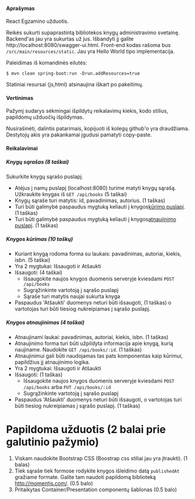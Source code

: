 
#### Aprašymas

React Egzamino užduotis.

Reikės sukurti supaprastintą bibliotekos knygų administravimo svetainę.
Backend'as jau yra sukurtas už jus. Išbandyti jį galite http://localhost:8080/swagger-ui.html.
Front-end kodas rašoma bus `/src/main/resources/static`. Jau yra Hello World tipo implementacija.

Paleidimas iš komandinės eilutės:

```
$ mvn clean spring-boot:run -Drun.addResources=true
```

Statiniai resursai (js,html) atsinaujina iškart po pakeitimų.

#### Vertinimas

Pažymį sudarys sėkmingai išpildytų reikalavimų kiekis, kodo stilius,
papildomų užduočių išpildymas.

Nusirašinėti, dalintis patarimais,
kopijuoti iš kolegų github'o yra draudžiama.
Destytojų akis yra pakankamai įgudusi pamatyti copy-paste.

#### Reikalavimai

##### Knygų sąrašas (8 taškai)

Sukurkite knygų sąrašo puslapį.

- Atėjus į namų puslapį (localhost:8080) turime matyti knygų sąrašą.
Užkraukite knygas iš `GET /api/books` (5 taškai)
- Knygų sąraše turi matytis: id, pavadinimas, autorius. (1 taškas)
- Turi būti galimybė paspaudus mygtuką keliauti į knygos[kūrimo puslapį]((#)knygos-kūrimas). (1 taškas)
- Turi būti galimybė paspaudus mygtuką keliauti į knygos[atnaujinimo puslapį]((#)knygos-atnaujinimas). (1 taškas)

##### Knygos kūrimas (10 taškų)

- Kuriant knygą rodoma forma su laukais: pavadinimas, autoriai, kiekis, isbn. (5 taškai)
- Yra 2 mygtukai: Išsaugoti ir Atšaukti
- Išsaugoti: (4 taškai)
  - Išsaugokite naujos knygos duomenis serveryje kviesdami `POST /api/books`
  - Sugrąžinkinte vartotoją į sąrašo puslapį
  - Sąraše turi matytis naujai sukurta knyga
- Paspaudus 'Atšaukti' duomenys neturi būti išsaugoti, (1 taškas)
    o vartotojas turi būti tiesiog nukreipiamas į sąrašo puslapį.

##### Knygos atnaujinimas (4 taškai)

- Atnaujinami laukai: pavadinimas, autoriai, kiekis, isbn. (1 taškas)
- Atnaujinimo forma turi būti užpildyta informacija apie knygą, kurią naujiname.
Naudokite `GET /api/books/:id`. (1 taškas)
- Atnaujinimui gali būti naudojamas tas pats komponentas kaip kūrimui, papildžius
jį atnaujinimo logika.
- Yra 2 mygtukai: Išsaugoti ir Atšaukti
- Išsaugoti: (1 taškas)
  - Išsaugokite naujos knygos duomenis serveryje kviesdami `POST /api/books` arba `PUT /api/books/:id`
  - Sugrąžinkinte vartotoją į sąrašo puslapį
- Paspaudus 'Atšaukti' duomenys neturi būti išsaugoti,
o vartotojas turi būti tiesiog nukreipiamas į sąrašo puslapį. (1 taškas)

# Papildoma užduotis (2 balai prie galutinio pažymio)

1. Viskam naudokite Bootstrap CSS (Boostrap css stiliai jau yra įtraukti). (1 balas)
2. Tiek sąraše tiek formose rodykite knygos išleidimo datą `publishedAt` gražiame formate.
Galite tam naudoti papildomą biblioteką http://momentjs.com/. (0.5 balo)
3. Pritaikytas Container/Presentation componentų šablonas (0.5 balo)
